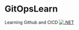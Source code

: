 # GitOpsLearn
Learning Github and CICD
[![.NET](https://github.com/SenthilKSamy/GitOpsLearn/actions/workflows/dotnet.yml/badge.svg)](https://github.com/SenthilKSamy/GitOpsLearn/actions/workflows/dotnet.yml)
